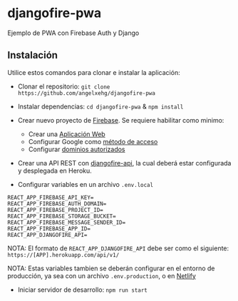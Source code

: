 # djangofire-pwa

Ejemplo de PWA con Firebase Auth y Django

## Instalación

Utilice estos comandos para clonar e instalar la aplicación:

- Clonar el repositorio: `git clone https://github.com/angelxehg/djangofire-pwa`

- Instalar dependencias: `cd djangofire-pwa` & `npm install`

- Crear nuevo proyecto de [Firebase](https://console.firebase.google.com/). Se requiere habilitar como minimo:

  - Crear una [Aplicación Web](https://firebase.google.com/docs/web/setup#register-app)
  - Configurar Google como [método de acceso](https://firebase.google.com/docs/auth/web/google-signin#before_you_begin)
  - Configurar [dominios autorizados](https://support.google.com/firebase/answer/6400741)

- Crear una API REST con [djangofire-api](https://github.com/angelxehg/djangofire-api), la cual deberá estar configurada y desplegada en Heroku.

- Configurar variables en un archivo `.env.local`

```env
REACT_APP_FIREBASE_API_KEY=
REACT_APP_FIREBASE_AUTH_DOMAIN=
REACT_APP_FIREBASE_PROJECT_ID=
REACT_APP_FIREBASE_STORAGE_BUCKET=
REACT_APP_FIREBASE_MESSAGE_SENDER_ID=
REACT_APP_FIREBASE_APP_ID=
REACT_APP_DJANGOFIRE_API=
```

NOTA: El formato de `REACT_APP_DJANGOFIRE_API` debe ser como el siguiente: `https://[APP].herokuapp.com/api/v1/`

NOTA: Estas variables tambien se deberán configurar en el entorno de producción, ya sea con un archivo `.env.production`, o en [Netlify](https://docs.netlify.com/configure-builds/environment-variables/)

- Iniciar servidor de desarrollo: `npm run start`
